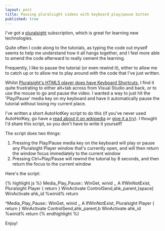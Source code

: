 ```yaml
---
layout: post
title: Pausing pluralsight videos with keyboard play/pause button
published: true
---
```


I've got a [pluralsight](www.pluralsight.com) subscription, which is great for learning new technologies.

Quite often I code along to the tutorials, as typing the code out myself seems to help me understand how it all hangs together, and I feel more able to amend the code afterward to really cement the learning.

Frequently, I like to pause the tutorial (or even rewind it), either to allow me to catch up or to allow me to play around with the code that I've just written.

Whilst [Pluralsight's HTML5 player does have Keyboard Shortcuts](http://support.pluralsight.com/forums/136402-feature-requests/suggestions/2478678-keyboard-shortcuts-for-video-player), I find it quite frustrating to either alt+tab across from Visual Studio and back, or to use the mouse to go and pause the video. I wanted a way to just hit the 'Play/Pause' media key on my keyboard and have it automatically pause the tutorial without losing my current place.

I've written a short AutoHotKey script to do this (if you've never used AutoHotKey, go have a [read about it on wikipedia](https://en.wikipedia.org/wiki/AutoHotkey) or [give it a try](http://www.autohotkey.com/)). I thought I'd share this script, so you don't have to write it yourself!

The script does two things:

1) Pressing the Play/Pause media key on the keyboard will play or pause any Pluralsight Player window that's currently open, and will then return the window focus immediately to the current window
2) Pressing Ctrl+Play/Pause will rewind the tutorial by 8 seconds, and then return the focus to the current window

Here's the script:

{% highlight js %}
Media_Play_Pause::
WinGet, winid ,, A
IfWinNotExist, Pluralsight Player
{
	return
}
WinActivate
ControlSend,ahk_parent,{space}
WinActivate ahk_id %winid%
return


^Media_Play_Pause::
WinGet, winid ,, A
IfWinNotExist, Pluralsight Player
{
	return
}
WinActivate
ControlSend,ahk_parent,b
WinActivate ahk_id %winid%
return
{% endhighlight %}

Enjoy!